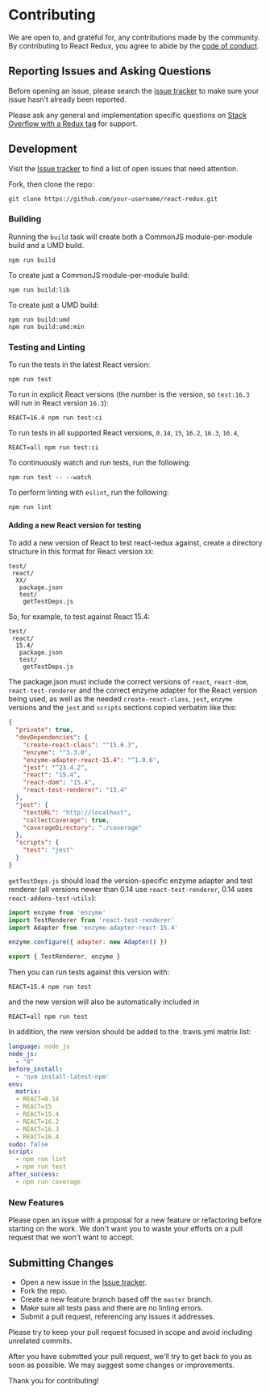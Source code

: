 # Contributing
We are open to, and grateful for, any contributions made by the community.  By contributing to React Redux, you agree to abide by the [code of conduct](https://github.com/reduxjs/react-redux/blob/master/CODE_OF_CONDUCT.md).

## Reporting Issues and Asking Questions
Before opening an issue, please search the [issue tracker](https://github.com/reduxjs/react-redux/issues) to make sure your issue hasn't already been reported.

Please ask any general and implementation specific questions on [Stack Overflow with a Redux tag](http://stackoverflow.com/questions/tagged/redux?sort=votes&pageSize=50) for support.

## Development

Visit the [Issue tracker](https://github.com/reduxjs/react-redux/issues) to find a list of open issues that need attention.

Fork, then clone the repo:
```
git clone https://github.com/your-username/react-redux.git
```

### Building

Running the `build` task will create both a CommonJS module-per-module build and a UMD build.
```
npm run build
```

To create just a CommonJS module-per-module build:
```
npm run build:lib
```

To create just a UMD build:
```
npm run build:umd
npm run build:umd:min
```

### Testing and Linting

To run the tests in the latest React version:
```
npm run test
```

To run in explicit React versions (the number is the version, so `test:16.3` will run in React version `16.3`):
```
REACT=16.4 npm run test:ci
```

To run tests in all supported React versions, `0.14`, `15`, `16.2`, `16.3`, `16.4`,
```
REACT=all npm run test:ci
``` 

To continuously watch and run tests, run the following:
```
npm run test -- --watch
```

To perform linting with `eslint`, run the following:
```
npm run lint
```

#### Adding a new React version for testing

To add a new version of React to test react-redux against, create a directory structure
in this format for React version `XX`:

```
test/
 react/
  XX/
   package.json
   test/
    getTestDeps.js
```

So, for example, to test against React 15.4:


```
test/
 react/
  15.4/
   package.json
   test/
    getTestDeps.js
```

The package.json must include the correct versions of `react`, `react-dom`,
`react-test-renderer` and the correct enzyme adapter for the React version
being used, as well as the needed `create-react-class`, `jest`, `enzyme` versions
and the `jest` and `scripts` sections copied verbatim like this:

```json
{
  "private": true,
  "devDependencies": {
    "create-react-class": "^15.6.3",
    "enzyme": "^3.3.0",
    "enzyme-adapter-react-15.4": "^1.0.6",
    "jest": "^23.4.2",
    "react": "15.4",
    "react-dom": "15.4",
    "react-test-renderer": "15.4"
  },
  "jest": {
    "testURL": "http://localhost",
    "collectCoverage": true,
    "coverageDirectory": "./coverage"
  },
  "scripts": {
    "test": "jest"
  }
}
```

`getTestDeps.js` should load the version-specific enzyme adapter and
test renderer (all versions newer than 0.14 use `react-test-renderer`,
0.14 uses `react-addons-test-utils`):

```js
import enzyme from 'enzyme'
import TestRenderer from 'react-test-renderer'
import Adapter from 'enzyme-adapter-react-15.4'

enzyme.configure({ adapter: new Adapter() })

export { TestRenderer, enzyme }
```

Then you can run tests against this version with:

```
REACT=15.4 npm run test
```

and the new version will also be automatically included in

```
REACT=all npm run test
```

In addition, the new version should be added to the .travis.yml matrix list:

```yaml
language: node_js
node_js:
  - "8"
before_install:
  - 'nvm install-latest-npm'
env:
  matrix:
  - REACT=0.14
  - REACT=15
  - REACT=15.4
  - REACT=16.2
  - REACT=16.3
  - REACT=16.4
sudo: false
script:
  - npm run lint
  - npm run test
after_success:
  - npm run coverage
```

### New Features

Please open an issue with a proposal for a new feature or refactoring before starting on the work. We don't want you to waste your efforts on a pull request that we won't want to accept.

## Submitting Changes

* Open a new issue in the [Issue tracker](https://github.com/reduxjs/react-redux/issues).
* Fork the repo.
* Create a new feature branch based off the `master` branch.
* Make sure all tests pass and there are no linting errors.
* Submit a pull request, referencing any issues it addresses.

Please try to keep your pull request focused in scope and avoid including unrelated commits.

After you have submitted your pull request, we'll try to get back to you as soon as possible. We may suggest some changes or improvements.

Thank you for contributing!
